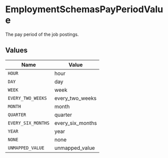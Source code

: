 # EmploymentSchemasPayPeriodValue

The pay period of the job postings.


## Values

| Name               | Value              |
| ------------------ | ------------------ |
| `HOUR`             | hour               |
| `DAY`              | day                |
| `WEEK`             | week               |
| `EVERY_TWO_WEEKS`  | every_two_weeks    |
| `MONTH`            | month              |
| `QUARTER`          | quarter            |
| `EVERY_SIX_MONTHS` | every_six_months   |
| `YEAR`             | year               |
| `NONE`             | none               |
| `UNMAPPED_VALUE`   | unmapped_value     |